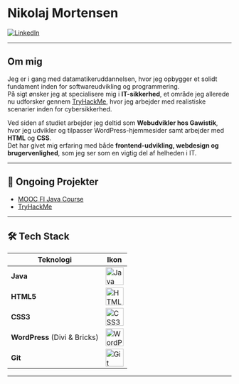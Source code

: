 # Nikolaj Mortensen

[![LinkedIn](https://img.shields.io/badge/LinkedIn-Connect-blue?logo=linkedin&style=flat-square)](https://www.linkedin.com/in/nikolaj-mortensen-301354239/)

---

## Om mig  
Jeg er i gang med datamatikeruddannelsen, hvor jeg opbygger et solidt fundament inden for softwareudvikling og programmering.  
På sigt ønsker jeg at specialisere mig i **IT-sikkerhed**, et område jeg allerede nu udforsker gennem [TryHackMe](https://tryhackme.com/p/Niko13), hvor jeg arbejder med realistiske scenarier inden for cybersikkerhed.  

Ved siden af studiet arbejder jeg deltid som **Webudvikler hos Gawistik**, hvor jeg udvikler og tilpasser WordPress-hjemmesider samt arbejder med **HTML** og **CSS**.  
Det har givet mig erfaring med både **frontend-udvikling, webdesign og brugervenlighed**, som jeg ser som en vigtig del af helheden i IT.  

---

## 📌 Ongoing Projekter  
- [MOOC FI Java Course](https://github.com/NikolajMortensen/MOOC-Java)  
- [TryHackMe](https://tryhackme.com/p/Niko13)  

---

## 🛠 Tech Stack  

| Teknologi  | Ikon |
|------------|------|
| **Java** | <img src="https://cdn.jsdelivr.net/gh/devicons/devicon/icons/java/java-original.svg" alt="Java" width="40"/> |
| **HTML5** | <img src="https://cdn.jsdelivr.net/gh/devicons/devicon/icons/html5/html5-original.svg" alt="HTML5" width="40"/> |
| **CSS3** | <img src="https://cdn.jsdelivr.net/gh/devicons/devicon/icons/css3/css3-original.svg" alt="CSS3" width="40"/> |
| **WordPress** (Divi & Bricks) | <img src="https://cdn.jsdelivr.net/gh/devicons/devicon/icons/wordpress/wordpress-original.svg" alt="WordPress" width="40"/> |
| **Git** | <img src="https://cdn.jsdelivr.net/gh/devicons/devicon/icons/git/git-original.svg" alt="Git" width="40"/> |

---


